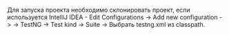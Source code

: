 Для запуска проекта необходимо склонировать проект, если используется IntelliJ IDEA - Edit Configurations -> Add new configuration ->
-> TestNG -> Test kind -> Suite -> Выбрать testng.xml из classpath.
